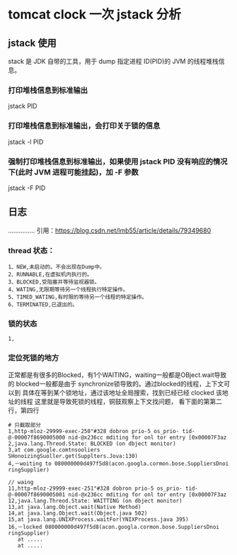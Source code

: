 # tomcat clock 一次 jstack 分析

##  jstack 使用
stack 是 JDK 自带的工具，用于 dump 指定进程 ID(PID)的 JVM 的线程堆栈信息。
### 打印堆栈信息到标准输出
jstack PID
### 打印堆栈信息到标准输出，会打印关于锁的信息
jstack -l PID
### 强制打印堆栈信息到标准输出，如果使用 jstack PID 没有响应的情况下(此时 JVM 进程可能挂起)，加 -F 参数
jstack -F PID

## 日志
...............
引用：https://blog.csdn.net/lmb55/article/details/79349680
### thread 状态：
```
1、NEW,未启动的。不会出现在Dump中。
2、RUNNABLE,在虚拟机内执行的。
3、BLOCKED,受阻塞并等待监视器锁。
4、WATING,无限期等待另一个线程执行特定操作。
5、TIMED_WATING,有时限的等待另一个线程的特定操作。
6、TERMINATED,已退出的。
```
### 锁的状态
```
1, 
```
### 定位死锁的地方
正常都是有很多的Blocked，有1个WAITING，waiting一般都是OBject.wait导致的
blocked一般都是由于 synchronize锁导致的。通过blocked的线程，上下文可以到
具体在等到某个锁地址，通过该地址全局搜索，找到已经已经 clocked 该地址的线程
这里就是导致死锁的线程，铜鼓观察上下文找问题， 看下面的第第二行，第四行
```
# 只截取部分
1,http-mloz-29999-exec-250"#328 dobron prio-5 os_prio- tid-@-00007f8690005000 nid-@x236cc mditing for onl tor entry [0x00007F3az
2,java.lang.Threod.State: BLOCKED (on dbject monitor)
3,at com.google.comtnsooliers SHonoizingSuoller.get(Supplters.Jova:130)
4,－woiting to 080000000d497f5d8(acon.googla.cormon.bose.SuppliersDnoi ringSupplier)

// waing 
11,http-mloz-29999-exec-251"#328 dobron prio-5 os_prio- tid-@-00007f8690005001 nid-@x236cc mditing for onl tor entry [0x00007F3az
12,java.lang.Threod.State: WAITTING (on dbject monitor)
13,at java.lang.Object.wait(Native Method)
14,at java.lang.Object.wait(Object.java 502)
15,at java.lang.UNIXProcess.waitFor(YNIXProcess.java 395)
16,－locked 080000000d497f5d8(acon.googla.cormon.bose.SuppliersDnoi ringSupplier)
   at ..... 
   at ..... 

```

